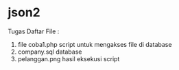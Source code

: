 # json2
Tugas
Daftar File :<br>
<ol>
<li>file coba1.php script untuk mengakses file di database</li>
<li>company.sql database</li>
<li>pelanggan.png hasil eksekusi script</li>
</ol>
